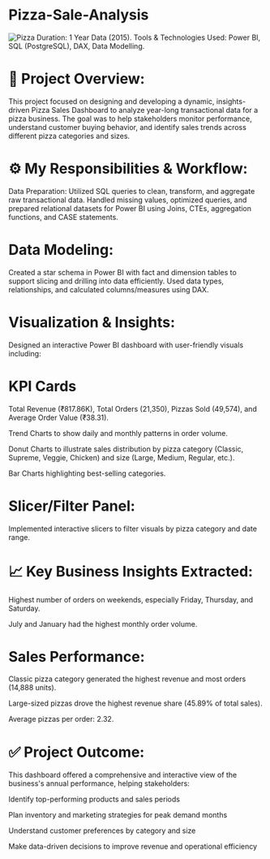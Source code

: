 # Pizza-Sale-Analysis
![Pizza]()
Duration: 1 Year Data (2015).
Tools & Technologies Used: Power BI, SQL (PostgreSQL), DAX, Data Modelling.

# 📌 Project Overview:
This project focused on designing and developing a dynamic, insights-driven Pizza Sales Dashboard to analyze year-long transactional data for a pizza business. The goal was to help stakeholders monitor performance, understand customer buying behavior, and identify sales trends across different pizza categories and sizes.

# ⚙️ My Responsibilities & Workflow:
Data Preparation:
Utilized SQL queries to clean, transform, and aggregate raw transactional data. Handled missing values, optimized queries, and prepared relational datasets for Power BI using Joins, CTEs, aggregation functions, and CASE statements.

# Data Modeling:
Created a star schema in Power BI with fact and dimension tables to support slicing and drilling into data efficiently. Used data types, relationships, and calculated columns/measures using DAX.

# Visualization & Insights:
Designed an interactive Power BI dashboard with user-friendly visuals including:

# KPI Cards 
Total Revenue (₹817.86K), Total Orders (21,350), Pizzas Sold (49,574), and Average Order Value (₹38.31).

Trend Charts to show daily and monthly patterns in order volume.

Donut Charts to illustrate sales distribution by pizza category (Classic, Supreme, Veggie, Chicken) and size (Large, Medium, Regular, etc.).

Bar Charts highlighting best-selling categories.

# Slicer/Filter Panel:

Implemented interactive slicers to filter visuals by pizza category and date range.

# 📈 Key Business Insights Extracted:


Highest number of orders on weekends, especially Friday, Thursday, and Saturday.

July and January had the highest monthly order volume.

# Sales Performance:

Classic pizza category generated the highest revenue and most orders (14,888 units).

Large-sized pizzas drove the highest revenue share (45.89% of total sales).

Average pizzas per order: 2.32.

# ✅ Project Outcome:
This dashboard offered a comprehensive and interactive view of the business's annual performance, helping stakeholders:

Identify top-performing products and sales periods

Plan inventory and marketing strategies for peak demand months

Understand customer preferences by category and size

Make data-driven decisions to improve revenue and operational efficiency

